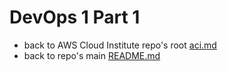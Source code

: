 # DevOps 1 Part 1

* back to AWS Cloud Institute repo's root [aci.md](../aci.md)
* back to repo's main [README.md](../../../README.md)

